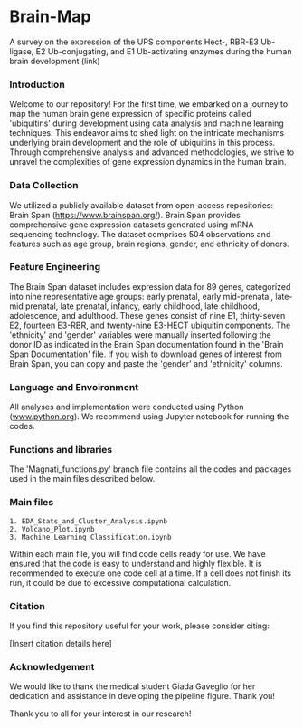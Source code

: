 # Brain-Map
A survey on the expression of the UPS components Hect-, RBR-E3 Ub-ligase, E2 Ub-conjugating, and E1 Ub-activating enzymes during the human brain development (link)

### Introduction
Welcome to our repository! 
For the first time, we embarked on a journey to map the human brain gene expression of specific proteins called 'ubiquitins' during development using data analysis and machine learning techniques. This endeavor aims to shed light on the intricate mechanisms underlying brain development and the role of ubiquitins in this process. Through comprehensive analysis and advanced methodologies, we strive to unravel the complexities of gene expression dynamics in the human brain.

### Data Collection
We utilized a publicly available dataset from open-access repositories: Brain Span (https://www.brainspan.org/). Brain Span provides comprehensive gene expression datasets generated using mRNA sequencing technology. The dataset comprises 504 observations and features such as age group, brain regions, gender, and ethnicity of donors.

### Feature Engineering
The Brain Span dataset includes expression data for 89 genes, categorized into nine representative age groups: early prenatal, early mid-prenatal, late-mid prenatal, late prenatal, infancy, early childhood, late childhood, adolescence, and adulthood. These genes consist of nine E1, thirty-seven E2, fourteen E3-RBR, and twenty-nine E3-HECT ubiquitin components.
The 'ethnicity' and 'gender' variables were manually inserted following the donor ID as indicated in the Brain Span documentation found in the 'Brain Span Documentation' file. If you wish to download genes of interest from Brain Span, you can copy and paste the 'gender' and 'ethnicity' columns.

### Language and Envoironment
All analyses and implementation were conducted using Python (www.python.org). We recommend using Jupyter notebook for running the codes.

### Functions and libraries
The 'Magnati_functions.py' branch file contains all the codes and packages used in the main files described below.

### Main files
    1. EDA_Stats_and_Cluster_Analysis.ipynb
    2. Volcano_Plot.ipynb
    3. Machine_Learning_Classification.ipynb
Within each main file, you will find code cells ready for use. We have ensured that the code is easy to understand and highly flexible. It is recommended to execute one code cell at a time. If a cell does not finish its run, it could be due to excessive computational calculation.


### Citation
If you find this repository useful for your work, please consider citing:

[Insert citation details here]

### Acknowledgement
We would like to thank the medical student Giada Gaveglio for her dedication and assistance in developing the pipeline figure. Thank you!

Thank you to all for your interest in our research!
